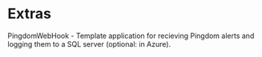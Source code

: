 # Extras

PingdomWebHook - Template application for recieving Pingdom alerts and logging them to a SQL server (optional: in Azure).  
